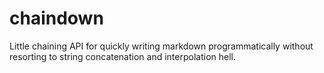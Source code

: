 # chaindown

Little chaining API for quickly writing markdown programmatically without resorting to string concatenation and interpolation hell.
